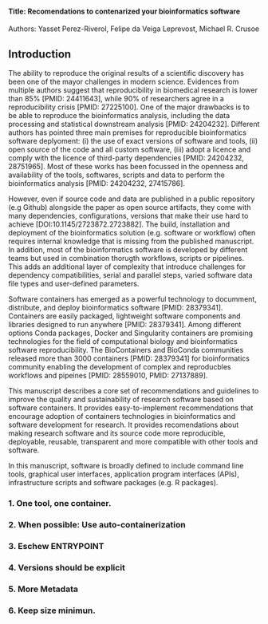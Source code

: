 #### Title:  Recomendations to contenarized your bioinformatics software


Authors: Yasset Perez-Riverol, Felipe da Veiga Leprevost, Michael R. Crusoe


## Introduction

The ability to reproduce the original results of a scientific discovery has been one of the mayor challenges
in modern science. Evidences from multiple authors suggest that reproducibility in biomedical research is lower than 85% [PMID: 24411643], while 90% of researchers agree in a reproducibility crisis [PMID: 27225100]. One of the major drawbacks is to be able to reproduce the bioinformatics analysis, including the data processing and statistical downstream analysis [PMID: 24204232]. Different authors has pointed three main premises for reproducible bioinformatics software deplyoment: (i) the use of exact versions of software and tools, (ii) open source of the code and all custom software, (iii) adopt a licence and comply with the licence of third-party dependencies [PMID: 24204232, 28751965]. Most of these works has been focussed in the openness and availability of the tools, softwares, scripts and data to perform the bioinformatics analysis [PMID: 24204232, 27415786].

However, even if source code and data are published in a public repository (e.g Github) alongside the paper as open source artifacts, they come with many dependencies, configurations, versions that make their use hard to achieve [DOI:10.1145/2723872.2723882]. The build, installation and deployment of the bioinformatics solution (e.g. software or workflow) often requires internal knowledge that is missing from the published manuscript. In addition, most of the bioinformatics software is developed by different teams but used in combination thorugth workflows, scripts or pipelines. This adds an additional layer of complexity that introduce challenges for dependency compatibilities, serial and parallel steps, varied software data file types and user-defined parameters.

Software containers has emerged as a powerful technology to documment, distribute, and deploy bioinformatics software [PMID: 28379341]. Containers are easily packaged, lightweight software components and libraries designed to run anywhere [PMID: 28379341]. Among different options Conda packages, Docker and Singularity containers are promising technologies for the field of computational biology and bioinformatics software reproducibility. The BioContainers and BioConda communities released more than 3000 containers [PMID: 28379341] for bioinformatics community enabling the development of complex and reproducbles workflows and pipeines [PMID: 28559010, PMID: 27137889].

This manuscript describes a core set of recommendations and guidelines to improve the quality and sustainability of research software based on software containers. It provides easy-to-implement recommendations that encourage adoption of containers technologies in bioinformatics and software development for research. It provides recomendations about making research software and its source code more reproducible, deployable, reusable, transparent and more compatible with other tools and software.

In this manuscript, software is broadly defined to include command line tools, graphical user interfaces, application program interfaces (APIs), infrastructure scripts and software packages (e.g. R packages).

### 1. One tool, one container.

### 2. When possible: Use auto-containerization

### 3. Eschew ENTRYPOINT

### 4. Versions should be explicit

### 5. More Metadata

### 6. Keep size minimun.
